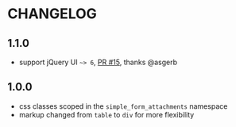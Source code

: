 # CHANGELOG

## 1.1.0

* support jQuery UI `~> 6`, [PR #15](https://github.com/tomasc/simple_form_attachments/pull/15), thanks @asgerb

## 1.0.0

* css classes scoped in the `simple_form_attachments` namespace
* markup changed from `table` to `div` for more flexibility
